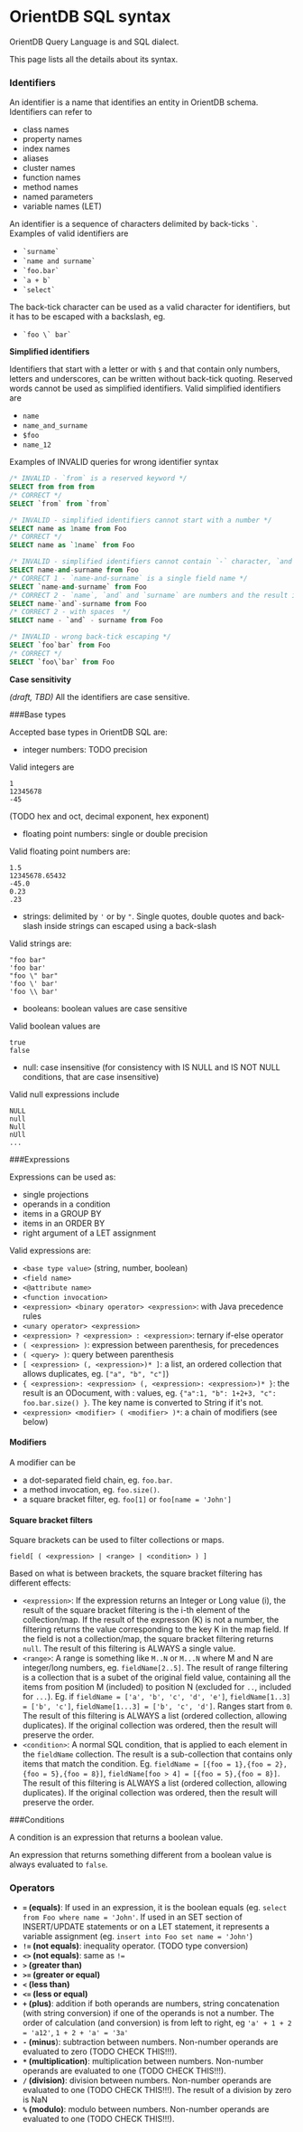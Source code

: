 # OrientDB SQL syntax

OrientDB Query Language is and SQL dialect.

This page lists all the details about its syntax.

### Identifiers
An identifier is a name that identifies an entity in OrientDB schema. Identifiers can refer to
- class names
- property names
- index names
- aliases
- cluster names
- function names
- method names
- named parameters
- variable names (LET)

An identifier is a sequence of characters delimited by back-ticks ``` ` ```. 
Examples of valid identifiers are
- ``` `surname` ```
- ``` `name and surname` ```
- ``` `foo.bar` ```
- ``` `a + b` ```
- ``` `select` ```

The back-tick character can be used as a valid character for identifiers, but it has to be escaped with a backslash, eg.
- ``` `foo \` bar` ```

**Simplified identifiers**

Identifiers that start with a letter or with `$` and that contain only numbers, letters and underscores, can be written without back-tick quoting. Reserved words cannot be used as simplified identifiers. Valid simplified identifiers are
- ```name```
- ```name_and_surname```
- ```$foo```
- ```name_12```


Examples of INVALID queries for wrong identifier syntax

```SQL
/* INVALID - `from` is a reserved keyword */
SELECT from from from 
/* CORRECT */
SELECT `from` from `from` 

/* INVALID - simplified identifiers cannot start with a number */
SELECT name as 1name from Foo
/* CORRECT */
SELECT name as `1name` from Foo

/* INVALID - simplified identifiers cannot contain `-` character, `and` is a reserved keyword */
SELECT name-and-surname from Foo
/* CORRECT 1 - `name-and-surname` is a single field name */
SELECT `name-and-surname` from Foo
/* CORRECT 2 - `name`, `and` and `surname` are numbers and the result is the subtraction */
SELECT name-`and`-surname from Foo
/* CORRECT 2 - with spaces  */
SELECT name - `and` - surname from Foo

/* INVALID - wrong back-tick escaping */
SELECT `foo`bar` from Foo
/* CORRECT */
SELECT `foo\`bar` from Foo

```
**Case sensitivity**

*(draft, TBD)* All the identifiers are case sensitive.

###Base types

Accepted base types in OrientDB SQL are:
- integer numbers: TODO precision

Valid integers are
```
1
12345678
-45
```
(TODO hex and oct, decimal exponent, hex exponent)

- floating point numbers: single or double precision

Valid floating point numbers are:
```
1.5
12345678.65432
-45.0
0.23
.23
```


- strings: delimited by `'` or by `"`. Single quotes, double quotes and back-slash inside strings can escaped using a back-slash

Valid strings are:
```
"foo bar"
'foo bar'
"foo \" bar"
'foo \' bar'
'foo \\ bar'
```

- booleans: boolean values are case sensitive

Valid boolean values are
```
true
false
```

- null: case insensitive (for consistency with IS NULL and IS NOT NULL conditions, that are case insensitive)

Valid null expressions include
```
NULL
null
Null
nUll
...
```

###Expressions

Expressions can be used as:

- single projections
- operands in a condition
- items in a GROUP BY 
- items in an ORDER BY
- right argument of a LET assignment

Valid expressions are:
- `<base type value>` (string, number, boolean)
- `<field name>`
- `<@attribute name>`
- `<function invocation>`
- `<expression> <binary operator> <expression>`: with Java precedence rules
- `<unary operator> <expression>` 
- `<expression> ? <expression> : <expression>`: ternary if-else operator
- `( <expression> )`: expression between parenthesis, for precedences
- `( <query> )`: query between parenthesis
- `[ <expression> (, <expression>)* ]`: a list, an ordered collection that allows duplicates, eg. `["a", "b", "c"]`)
- `{ <expression>: <expression> (, <expression>: <expression>)* }`: the result is an ODocument, with <field>:<value> values, eg. `{"a":1, "b": 1+2+3, "c": foo.bar.size() }`. The key name is converted to String if it's not.
- `<expression> <modifier> ( <modifier> )*`: a chain of modifiers (see below)

#### Modifiers

A modifier can be
- a dot-separated field chain, eg. `foo.bar`.
- a method invocation, eg. `foo.size()`.
- a square bracket filter, eg. `foo[1]` or `foo[name = 'John']`


#### Square bracket filters

Square brackets can be used to filter collections or maps. 

`field[ ( <expression> | <range> | <condition> ) ]`

Based on what is between brackets, the square bracket filtering has different effects:

- `<expression>`: If the expression returns an Integer or Long value (i), the result of the square bracket filtering
is the i-th element of the collection/map. If the result of the expresson (K) is not a number, the filtering returns the value corresponding to the key K in the map field. If the field is not a collection/map, the square bracket filtering returns `null`.
The result of this filtering is ALWAYS a single value.
- `<range>`: A range is something like `M..N`  or `M...N` where M and N are integer/long numbers, eg. `fieldName[2..5]`. The result of range filtering is a collection that is a subet of the original field value, containing all the items from position M (included) to position N (excluded for `..`, included for `...`). Eg. if `fieldName = ['a', 'b', 'c', 'd', 'e']`, `fieldName[1..3] = ['b', 'c']`, `fieldName[1...3] = ['b', 'c', 'd']`. Ranges start from `0`. The result of this filtering is ALWAYS a list (ordered collection, allowing duplicates). If the original collection was ordered, then the result will preserve the order.
- `<condition>`: A normal SQL condition, that is applied to each element in the `fieldName` collection. The result is a sub-collection that contains only items that match the condition. Eg. `fieldName = [{foo = 1},{foo = 2},{foo = 5},{foo = 8}]`, `fieldName[foo > 4] = [{foo = 5},{foo = 8}]`. The result of this filtering is ALWAYS a list (ordered collection, allowing duplicates). If the original collection was ordered, then the result will preserve the order.


###Conditions

A condition is an expression that returns a boolean value.

An expression that returns something different from a boolean value is always evaluated to `false`.

### Operators

- **`=`  (equals)**: If used in an expression, it is the boolean equals (eg. `select from Foo where name = 'John'`. If used in an SET section of INSERT/UPDATE statements or on a LET statement, it represents a variable assignment (eg. `insert into Foo set name = 'John'`)
- **`!=` (not equals)**: inequality operator. (TODO type conversion)
- **`<>` (not equals)**: same as `!=`
- **`>`  (greater than)**
- **`>=` (greater or equal)**
- **`<`  (less than)**
- **`<=` (less or equal)**
- **`+`  (plus)**: addition if both operands are numbers, string concatenation (with string conversion) if one of the operands is not a number. The order of calculation (and conversion) is from left to right, eg `'a' + 1 + 2 = 'a12'`, `1 + 2 + 'a' = '3a'` 
- **`-`  (minus**): subtraction between numbers. Non-number operands are evaluated to zero (TODO CHECK THIS!!!). 
- **`*`  (multiplication)**: multiplication between numbers. Non-number operands are evaluated to one (TODO CHECK THIS!!!). 
- **`/`  (division)**: division between numbers. Non-number operands are evaluated to one (TODO CHECK THIS!!!). The result of a division by zero is NaN
- **`%`  (modulo)**: modulo between numbers. Non-number operands are evaluated to one (TODO CHECK THIS!!!). 



